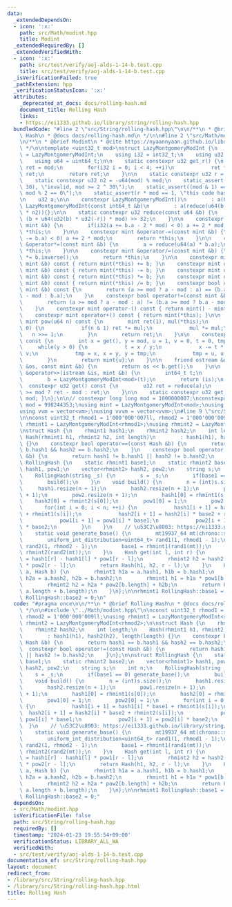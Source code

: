 ```yaml
---
data:
  _extendedDependsOn:
  - icon: ':x:'
    path: src/Math/modint.hpp
    title: Modint
  _extendedRequiredBy: []
  _extendedVerifiedWith:
  - icon: ':x:'
    path: src/test/verify/aoj-alds-1-14-b.test.cpp
    title: src/test/verify/aoj-alds-1-14-b.test.cpp
  _isVerificationFailed: true
  _pathExtension: hpp
  _verificationStatusIcon: ':x:'
  attributes:
    _deprecated_at_docs: docs/rolling-hash.md
    document_title: Rolling Hash
    links:
    - https://ei1333.github.io/library/string/rolling-hash.hpp
  bundledCode: "#line 2 \"src/String/rolling-hash.hpp\"\n\n/**\n * @brief Rolling\
    \ Hash\n * @docs docs/rolling-hash.md\n */\n\n#line 2 \"src/Math/modint.hpp\"\n\
    \n/**\n * @brief Modint\n * @cite https://nyaannyaan.github.io/library/modint/modint.hpp\n\
    \ */\n\ntemplate <uint32_t mod>\nstruct LazyMontgomeryModInt {\n    using mint\
    \ = LazyMontgomeryModInt;\n    using i32 = int32_t;\n    using u32 = uint32_t;\n\
    \    using u64 = uint64_t;\n\n    static constexpr u32 get_r() {\n        u32\
    \ ret = mod;\n        for(i32 i = 0; i < 4; ++i)\n            ret *= 2 - mod *\
    \ ret;\n        return ret;\n    }\n\n    static constexpr u32 r = get_r();\n\
    \    static constexpr u32 n2 = -u64(mod) % mod;\n    static_assert(mod < (1 <<\
    \ 30), \"invalid, mod >= 2 ^ 30\");\n    static_assert((mod & 1) == 1, \"invalid,\
    \ mod % 2 == 0\");\n    static_assert(r * mod == 1, \"this code has bugs.\");\n\
    \n    u32 a;\n\n    constexpr LazyMontgomeryModInt()\n        : a(0) {}\n    constexpr\
    \ LazyMontgomeryModInt(const int64_t &b)\n        : a(reduce(u64(b % mod + mod)\
    \ * n2)){};\n\n    static constexpr u32 reduce(const u64 &b) {\n        return\
    \ (b + u64(u32(b) * u32(-r)) * mod) >> 32;\n    }\n\n    constexpr mint &operator+=(const\
    \ mint &b) {\n        if(i32(a += b.a - 2 * mod) < 0) a += 2 * mod;\n        return\
    \ *this;\n    }\n\n    constexpr mint &operator-=(const mint &b) {\n        if(i32(a\
    \ -= b.a) < 0) a += 2 * mod;\n        return *this;\n    }\n\n    constexpr mint\
    \ &operator*=(const mint &b) {\n        a = reduce(u64(a) * b.a);\n        return\
    \ *this;\n    }\n\n    constexpr mint &operator/=(const mint &b) {\n        *this\
    \ *= b.inverse();\n        return *this;\n    }\n\n    constexpr mint operator+(const\
    \ mint &b) const { return mint(*this) += b; }\n    constexpr mint operator-(const\
    \ mint &b) const { return mint(*this) -= b; }\n    constexpr mint operator*(const\
    \ mint &b) const { return mint(*this) *= b; }\n    constexpr mint operator/(const\
    \ mint &b) const { return mint(*this) /= b; }\n    constexpr bool operator==(const\
    \ mint &b) const {\n        return (a >= mod ? a - mod : a) == (b.a >= mod ? b.a\
    \ - mod : b.a);\n    }\n    constexpr bool operator!=(const mint &b) const {\n\
    \        return (a >= mod ? a - mod : a) != (b.a >= mod ? b.a - mod : b.a);\n\
    \    }\n    constexpr mint operator-() const { return mint() - mint(*this); }\n\
    \    constexpr mint operator+() const { return mint(*this); }\n\n    constexpr\
    \ mint pow(u64 n) const {\n        mint ret(1), mul(*this);\n        while(n >\
    \ 0) {\n            if(n & 1) ret *= mul;\n            mul *= mul;\n         \
    \   n >>= 1;\n        }\n        return ret;\n    }\n\n    constexpr mint inverse()\
    \ const {\n        int x = get(), y = mod, u = 1, v = 0, t = 0, tmp = 0;\n   \
    \     while(y > 0) {\n            t = x / y;\n            x -= t * y, u -= t *\
    \ v;\n            tmp = x, x = y, y = tmp;\n            tmp = u, u = v, v = tmp;\n\
    \        }\n        return mint{u};\n    }\n\n    friend ostream &operator<<(ostream\
    \ &os, const mint &b) {\n        return os << b.get();\n    }\n\n    friend istream\
    \ &operator>>(istream &is, mint &b) {\n        int64_t t;\n        is >> t;\n\
    \        b = LazyMontgomeryModInt<mod>(t);\n        return (is);\n    }\n\n  \
    \  constexpr u32 get() const {\n        u32 ret = reduce(a);\n        return ret\
    \ >= mod ? ret - mod : ret;\n    }\n\n    static constexpr u32 get_mod() { return\
    \ mod; }\n};\n\n// constexpr long long mod = 1000000007;\nconstexpr long long\
    \ mod = 998244353;\nusing mint = LazyMontgomeryModInt<mod>;\nusing vm = vector<mint>;\n\
    using vvm = vector<vm>;\nusing vvvm = vector<vvm>;\n#line 9 \"src/String/rolling-hash.hpp\"\
    \n\nconst uint32_t rhmod1 = 1'000'000'007ll, rhmod2 = 1'000'000'009ll;\nusing\
    \ rhmint1 = LazyMontgomeryModInt<rhmod1>;\nusing rhmint2 = LazyMontgomeryModInt<rhmod2>;\n\
    \nstruct Hash {\n    rhmint1 hash1;\n    rhmint2 hash2;\n    int length;\n   \
    \ Hash(rhmint1 h1, rhmint2 h2, int length)\n        : hash1(h1), hash2(h2), length(length)\
    \ {}\n    constexpr bool operator==(const Hash &b) {\n        return hash1 ==\
    \ b.hash1 && hash2 == b.hash2;\n    }\n    constexpr bool operator!=(const Hash\
    \ &b) {\n        return hash1 != b.hash1 || hash2 != b.hash2;\n    }\n};\n\nstruct\
    \ RollingHash {\n    static rhmint1 base1;\n    static rhmint2 base2;\n    vector<rhmint1>\
    \ hash1, pow1;\n    vector<rhmint2> hash2, pow2;\n    string s;\n    int n;\n\
    \    RollingHash(string _s) {\n        s = _s;\n        if(base1 == 0) generate_base();\n\
    \        build();\n    }\n    void build() {\n        n = (int)s.size();\n   \
    \     hash1.resize(n + 1);\n        hash2.resize(n + 1);\n        pow1.resize(n\
    \ + 1);\n        pow2.resize(n + 1);\n        hash1[0] = rhmint1(s[0]);\n    \
    \    hash2[0] = rhmint2(s[0]);\n        pow1[0] = 1;\n        pow2[0] = 1;\n \
    \       for(int i = 0; i < n; ++i) {\n            hash1[i + 1] = hash1[i] * base1\
    \ + rhmint1(s[i]);\n            hash2[i + 1] = hash2[i] * base2 + rhmint2(s[i]);\n\
    \            pow1[i + 1] = pow1[i] * base1;\n            pow2[i + 1] = pow2[i]\
    \ * base2;\n        }\n    }\n    // \u53C2\u8003: https://ei1333.github.io/library/string/rolling-hash.hpp\n\
    \    static void generate_base() {\n        mt19937_64 mt(chrono::steady_clock::now().time_since_epoch().count());\n\
    \        uniform_int_distribution<uint64_t> rand1(1, rhmod1 - 1);\n        uniform_int_distribution<uint64_t>\
    \ rand2(1, rhmod2 - 1);\n        base1 = rhmint1(rand1(mt));\n        base2 =\
    \ rhmint2(rand2(mt));\n    }\n    Hash get(int l, int r) {\n        rhmint1 h1\
    \ = hash1[r] - hash1[l] * pow1[r - l];\n        rhmint2 h2 = hash2[r] - hash2[l]\
    \ * pow2[r - l];\n        return Hash(h1, h2, r - l);\n    }\n    Hash concat(Hash\
    \ a, Hash b) {\n        rhmint1 h1a = a.hash1, h1b = b.hash1;\n        rhmint2\
    \ h2a = a.hash2, h2b = b.hash2;\n        rhmint1 h1 = h1a * pow1[b.length] + h1b;\n\
    \        rhmint2 h2 = h2a * pow2[b.length] + h2b;\n        return Hash(h1, h2,\
    \ a.length + b.length);\n    }\n};\n\nrhmint1 RollingHash::base1 = 0;\nrhmint2\
    \ RollingHash::base2 = 0;\n"
  code: "#pragma once\n\n/**\n * @brief Rolling Hash\n * @docs docs/rolling-hash.md\n\
    \ */\n\n#include \"../Math/modint.hpp\"\n\nconst uint32_t rhmod1 = 1'000'000'007ll,\
    \ rhmod2 = 1'000'000'009ll;\nusing rhmint1 = LazyMontgomeryModInt<rhmod1>;\nusing\
    \ rhmint2 = LazyMontgomeryModInt<rhmod2>;\n\nstruct Hash {\n    rhmint1 hash1;\n\
    \    rhmint2 hash2;\n    int length;\n    Hash(rhmint1 h1, rhmint2 h2, int length)\n\
    \        : hash1(h1), hash2(h2), length(length) {}\n    constexpr bool operator==(const\
    \ Hash &b) {\n        return hash1 == b.hash1 && hash2 == b.hash2;\n    }\n  \
    \  constexpr bool operator!=(const Hash &b) {\n        return hash1 != b.hash1\
    \ || hash2 != b.hash2;\n    }\n};\n\nstruct RollingHash {\n    static rhmint1\
    \ base1;\n    static rhmint2 base2;\n    vector<rhmint1> hash1, pow1;\n    vector<rhmint2>\
    \ hash2, pow2;\n    string s;\n    int n;\n    RollingHash(string _s) {\n    \
    \    s = _s;\n        if(base1 == 0) generate_base();\n        build();\n    }\n\
    \    void build() {\n        n = (int)s.size();\n        hash1.resize(n + 1);\n\
    \        hash2.resize(n + 1);\n        pow1.resize(n + 1);\n        pow2.resize(n\
    \ + 1);\n        hash1[0] = rhmint1(s[0]);\n        hash2[0] = rhmint2(s[0]);\n\
    \        pow1[0] = 1;\n        pow2[0] = 1;\n        for(int i = 0; i < n; ++i)\
    \ {\n            hash1[i + 1] = hash1[i] * base1 + rhmint1(s[i]);\n          \
    \  hash2[i + 1] = hash2[i] * base2 + rhmint2(s[i]);\n            pow1[i + 1] =\
    \ pow1[i] * base1;\n            pow2[i + 1] = pow2[i] * base2;\n        }\n  \
    \  }\n    // \u53C2\u8003: https://ei1333.github.io/library/string/rolling-hash.hpp\n\
    \    static void generate_base() {\n        mt19937_64 mt(chrono::steady_clock::now().time_since_epoch().count());\n\
    \        uniform_int_distribution<uint64_t> rand1(1, rhmod1 - 1);\n        uniform_int_distribution<uint64_t>\
    \ rand2(1, rhmod2 - 1);\n        base1 = rhmint1(rand1(mt));\n        base2 =\
    \ rhmint2(rand2(mt));\n    }\n    Hash get(int l, int r) {\n        rhmint1 h1\
    \ = hash1[r] - hash1[l] * pow1[r - l];\n        rhmint2 h2 = hash2[r] - hash2[l]\
    \ * pow2[r - l];\n        return Hash(h1, h2, r - l);\n    }\n    Hash concat(Hash\
    \ a, Hash b) {\n        rhmint1 h1a = a.hash1, h1b = b.hash1;\n        rhmint2\
    \ h2a = a.hash2, h2b = b.hash2;\n        rhmint1 h1 = h1a * pow1[b.length] + h1b;\n\
    \        rhmint2 h2 = h2a * pow2[b.length] + h2b;\n        return Hash(h1, h2,\
    \ a.length + b.length);\n    }\n};\n\nrhmint1 RollingHash::base1 = 0;\nrhmint2\
    \ RollingHash::base2 = 0;"
  dependsOn:
  - src/Math/modint.hpp
  isVerificationFile: false
  path: src/String/rolling-hash.hpp
  requiredBy: []
  timestamp: '2024-01-23 19:55:54+09:00'
  verificationStatus: LIBRARY_ALL_WA
  verifiedWith:
  - src/test/verify/aoj-alds-1-14-b.test.cpp
documentation_of: src/String/rolling-hash.hpp
layout: document
redirect_from:
- /library/src/String/rolling-hash.hpp
- /library/src/String/rolling-hash.hpp.html
title: Rolling Hash
---
```


